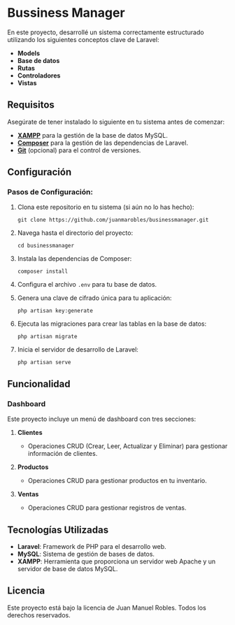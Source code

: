 # **Bussiness Manager**

En este proyecto, desarrollé un sistema correctamente estructurado utilizando los siguientes conceptos clave de Laravel:

- **Models**
- **Base de datos**
- **Rutas**
- **Controladores**
- **Vistas**

## **Requisitos**

Asegúrate de tener instalado lo siguiente en tu sistema antes de comenzar:

- [**XAMPP**](https://www.apachefriends.org/index.html) para la gestión de la base de datos MySQL.
- [**Composer**](https://getcomposer.org/) para la gestión de las dependencias de Laravel.
- [**Git**](https://git-scm.com/) (opcional) para el control de versiones.

## **Configuración**

### **Pasos de Configuración:**

1. Clona este repositorio en tu sistema (si aún no lo has hecho):
   
    ```
    git clone https://github.com/juanmarobles/businessmanager.git
    ```

2. Navega hasta el directorio del proyecto:
   
    ```
    cd businessmanager
    ```

3. Instala las dependencias de Composer:
   
    ```
    composer install
    ```

4. Configura el archivo `.env` para tu base de datos.

5. Genera una clave de cifrado única para tu aplicación:
   
    ```
    php artisan key:generate
    ```

6. Ejecuta las migraciones para crear las tablas en la base de datos:
   
    ```
    php artisan migrate
    ```

7. Inicia el servidor de desarrollo de Laravel:
   
    ```
    php artisan serve
    ```

## **Funcionalidad**

### **Dashboard**

Este proyecto incluye un menú de dashboard con tres secciones:

1. **Clientes**
   - Operaciones CRUD (Crear, Leer, Actualizar y Eliminar) para gestionar información de clientes.

2. **Productos**
   - Operaciones CRUD para gestionar productos en tu inventario.

3. **Ventas**
   - Operaciones CRUD para gestionar registros de ventas.

## **Tecnologías Utilizadas**

- **Laravel**: Framework de PHP para el desarrollo web.
- **MySQL**: Sistema de gestión de bases de datos.
- **XAMPP**: Herramienta que proporciona un servidor web Apache y un servidor de base de datos MySQL.

## **Licencia**

Este proyecto está bajo la licencia de Juan Manuel Robles. Todos los derechos reservados.
